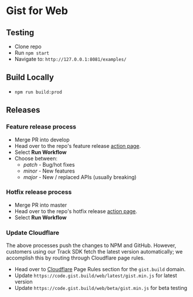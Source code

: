 # Gist for Web

## Testing

- Clone repo
- Run `npm start`
- Navigate to: `http://127.0.0.1:8081/examples/`

## Build Locally

- `npm run build:prod`

## Releases

### Feature release process

- Merge PR into develop
- Head over to the repo's feature release [action page](https://github.com/customerio/gist-web/actions/workflows/release_version.yml).
- Select **Run Workflow**
- Choose between:
    - *patch* - Bug/hot fixes
    - *minor* - New features
    - *major* - New / replaced APIs (usually breaking)

### Hotfix release process

- Merge PR into master
- Head over to the repo's hotfix release [action page](https://github.com/customerio/gist-web/actions/workflows/release_hotfix.yml).
- Select **Run Workflow**

### Update Cloudflare

The above processes push the changes to NPM and GitHub. However, customers using our Track SDK fetch the latest version automatically; we accomplish this by routing through Cloudflare page rules.

- Head over to [Cloudflare](https://dash.cloudflare.com/) Page Rules section for the `gist.build` domain.
- Update `https://code.gist.build/web/latest/gist.min.js` for latest version
- Update `https://code.gist.build/web/beta/gist.min.js` for beta testing